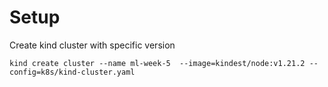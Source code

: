# Setup 

Create kind cluster with specific version

```
kind create cluster --name ml-week-5  --image=kindest/node:v1.21.2 --config=k8s/kind-cluster.yaml
```
